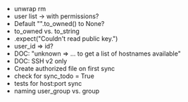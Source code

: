 * unwrap rm
* user list -> with permissions? 
* Default "".to_owned() to None?
* to_owned vs. to_string
* .expect("Couldn't read public key.")
* user_id => id?
* DOC: "unknown => ... to get a list of hostnames available"
* DOC: SSH v2 only
* Create authorized file on first sync
* check for sync_todo = True
* tests for host:port sync
* naming user_group vs. group

